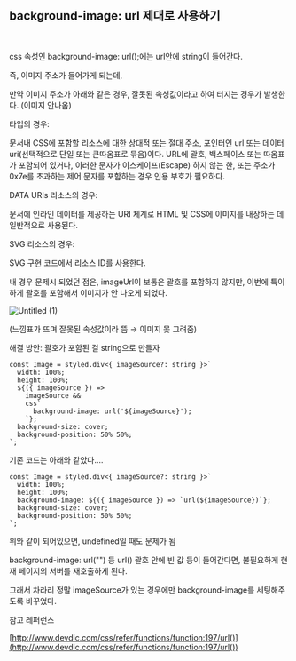 ## background-image: url 제대로 사용하기
<br>

css 속성인 background-image: url();에는 url안에 string이 들어간다.

즉, 이미지 주소가 들어가게 되는데,

만약 이미지 주소가 아래와 같은 경우, 잘못된 속성값이라고 하여 터지는 경우가 발생한다. (이미지 안나옴)

<url> 타입의 경우:

문서내 CSS에 포함할 리소스에 대한 상대적 또는 절대 주소, 포인터인 url 또는 데이터 uri(선택적으로 단일 또는 큰따옴표로 묶음)이다. URL에 괄호, 백스페이스 또는 따옴표가 포함되어 있거나, 이러한 문자가 이스케이프(Escape) 하지 않는 한, 또는 주소가 0x7e를 초과하는 제어 문자를 포함하는 경우 인용 부호가 필요하다.

DATA URIs 리소스의 경우:

문서에 인라인 데이터를 제공하는 URI 체계로 HTML 및 CSS에 이미지를 내장하는 데 일반적으로 사용된다.

SVG 리소스의 경우:

SVG 구현 코드에서 리소스 ID를 사용한다.

내 경우 문제시 되었던 점은, imageUrl이 보통은 괄호를 포함하지 않지만, 이번에 특이하게 괄호를 포함해서 이미지가 안 나오게 되었다.

![Untitled (1)](https://user-images.githubusercontent.com/57857367/151688271-884b8827-011c-4027-8780-681fdef36f6b.png)

(느낌표가 뜨며 잘못된 속성값이라 뜸 → 이미지 못 그려줌)

해결 방안: 괄호가 포함된 걸 string으로 만들자

```tsx
const Image = styled.div<{ imageSource?: string }>`
  width: 100%;
  height: 100%;
  ${({ imageSource }) =>
    imageSource &&
    css`
      background-image: url('${imageSource}');
    `};
  background-size: cover;
  background-position: 50% 50%;
`;
```

기존 코드는 아래와 같았다....

```tsx
const Image = styled.div<{ imageSource?: string }>`
  width: 100%;
  height: 100%;
  background-image: ${({ imageSource }) => `url(${imageSource})`};
  background-size: cover;
  background-position: 50% 50%;
`;
```

위와 같이 되어있으면, undefined일 때도 문제가 됨

background-image: url("") 등 url() 괄호 안에 빈 값 등이 들어간다면, 불필요하게 현재 페이지의 서버를 재호출하게 된다.

그래서 차라리 정말 imageSource가 있는 경우에만 background-image를 세팅해주도록 바꾸었다.

참고 레퍼런스

[http://www.devdic.com/css/refer/functions/function:197/url()](http://www.devdic.com/css/refer/functions/function:197/url())